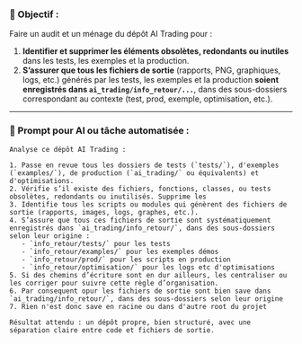 ### 🎯 Objectif :
Faire un audit et un ménage du dépôt AI Trading pour :
1. **Identifier et supprimer les éléments obsolètes, redondants ou inutiles** dans les tests, les exemples et la production.
2. **S’assurer que tous les fichiers de sortie** (rapports, PNG, graphiques, logs, etc.) générés par les tests, les exemples et la production **soient enregistrés dans `ai_trading/info_retour/...`**, dans des sous-dossiers correspondant au contexte (test, prod, exemple, optimisation, etc.).

---

### 🧠 Prompt pour AI ou tâche automatisée :
```plaintext
Analyse ce dépôt AI Trading :

1. Passe en revue tous les dossiers de tests (`tests/`), d'exemples (`examples/`), de production (`ai_trading/` ou équivalents) et d'optimisations.
2. Vérifie s’il existe des fichiers, fonctions, classes, ou tests obsolètes, redondants ou inutilisés. Supprime les
3. Identifie tous les scripts ou modules qui génèrent des fichiers de sortie (rapports, images, logs, graphes, etc.).
4. S’assure que tous ces fichiers de sortie sont systématiquement enregistrés dans `ai_trading/info_retour/`, dans des sous-dossiers selon leur origine :
   - `info_retour/tests/` pour les tests
   - `info_retour/examples/` pour les exemples démos
   - `info_retour/prod/` pour les scripts en production
   - `info_retour/optimisation/` pour les logs etc d'optimisations
5. Si des chemins d’écriture sont en dur ailleurs, les centraliser ou les corriger pour suivre cette règle d’organisation.
6. Par consequent opur les fichiers de sortie sont bien save dans `ai_trading/info_retour/`, dans des sous-dossiers selon leur origine
7. Rien n'est donc save en racine ou dans d'autre root du projet

Résultat attendu : un dépôt propre, bien structuré, avec une séparation claire entre code et fichiers de sortie.
```
